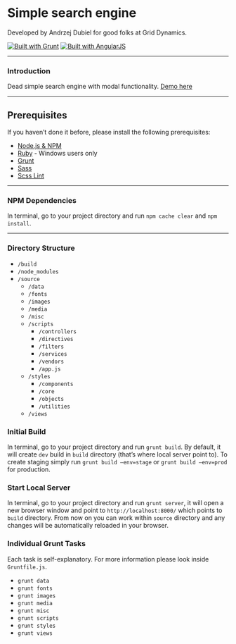 # Simple search engine
Developed by Andrzej Dubiel for good folks at Grid Dynamics.

[![Built with Grunt](https://cdn.gruntjs.com/builtwith.png)](http://gruntjs.com/)
[![Built with AngularJS](https://builtwith.angularjs.org/img/AngularJS-small.png)](https://angularjs.org/)

---

### Introduction

Dead simple search engine with modal functionality. [Demo here](http://dubiel.me/simple-search-engine/)

---

## Prerequisites

If you haven’t done it before, please install the following prerequisites:

* [Node.js & NPM](http://nodejs.org/)
* [Ruby](http://rubyinstaller.org/) - Windows users only
* [Grunt](http://gruntjs.com/)
* [Sass](http://sass-lang.com/)
* [Scss Lint](https://github.com/causes/scss-lint)

---

### NPM Dependencies

In terminal, go to your project directory and run `npm cache clear` and `npm install`.

---

### Directory Structure

+ `/build`
+ `/node_modules`
+ `/source`
    + `/data`
    + `/fonts`
    + `/images`
    + `/media`
    + `/misc`
    + `/scripts`
        + `/controllers`
        + `/directives`
        + `/filters`
        + `/services`
        + `/vendors`
        + `/app.js`
    + `/styles`
        + `/components`
        + `/core`
        + `/objects`
        + `/utilities`
    + `/views`

### Initial Build

In terminal, go to your project directory and run `grunt build`. By default, it will create `dev` build in `build` directory (that’s where local server point to). To create staging simply run `grunt build —env=stage` or `grunt build —env=prod` for production.

### Start Local Server

In terminal, go to your project directory and run `grunt server`, it will open a new browser window and point to `http://localhost:8000/` which points to `build` directory. From now on you can work within `source` directory and any changes will be automatically reloaded in your browser.

### Individual Grunt Tasks

Each task is self-explanatory. For more information please look inside `Gruntfile.js`.

* `grunt data`
* `grunt fonts`
* `grunt images`
* `grunt media`
* `grunt misc`
* `grunt scripts`
* `grunt styles`
* `grunt views`
